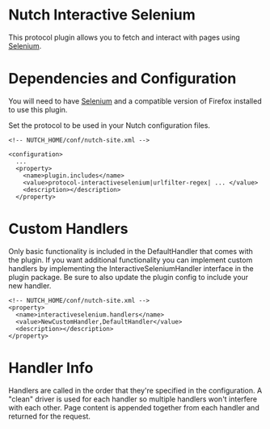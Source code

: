 <!--
 Licensed to the Apache Software Foundation (ASF) under one or more
 contributor license agreements.  See the NOTICE file distributed with
 this work for additional information regarding copyright ownership.
 The ASF licenses this file to You under the Apache License, Version 2.0
 (the "License"); you may not use this file except in compliance with
 the License.  You may obtain a copy of the License at

     http://www.apache.org/licenses/LICENSE-2.0

 Unless required by applicable law or agreed to in writing, software
 distributed under the License is distributed on an "AS IS" BASIS,
 WITHOUT WARRANTIES OR CONDITIONS OF ANY KIND, either express or implied.
 See the License for the specific language governing permissions and
 limitations under the License.
-->

Nutch Interactive Selenium
==========================

This protocol plugin allows you to fetch and interact with pages using [Selenium](http://www.seleniumhq.org/).

# Dependencies and Configuration

You will need to have [Selenium](http://www.seleniumhq.org/) and a compatible version of Firefox installed to use this plugin.

Set the protocol to be used in your Nutch configuration files.
```
<!-- NUTCH_HOME/conf/nutch-site.xml -->

<configuration>
  ...
  <property>
    <name>plugin.includes</name>
    <value>protocol-interactiveselenium|urlfilter-regex| ... </value>
    <description></description>
  </property>
```

# Custom Handlers

Only basic functionality is included in the DefaultHandler that comes with the plugin. If you want additional functionality you can implement custom handlers by implementing the InteractiveSeleniumHandler interface in the plugin package. Be sure to also update the plugin config to include your new handler.

```
<!-- NUTCH_HOME/conf/nutch-site.xml -->
<property>
  <name>interactiveselenium.handlers</name>
  <value>NewCustomHandler,DefaultHandler</value>
  <description></description>
</property>
```

# Handler Info

Handlers are called in the order that they're specified in the configuration. A "clean" driver is used for each handler so multiple handlers won't interfere with each other. Page content is appended together from each handler and returned for the request.
